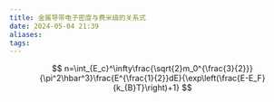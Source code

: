 ```yaml
---
title: 金属导带电子密度与费米级的关系式
date: 2024-05-04 21:39
aliases: 
tags: 
---
```

$$
n=\int_{E_c}^\infty\frac{\sqrt{2}m_0^{\frac{3}{2}}}{\pi^2\hbar^3}\frac{E^{\frac{1}{2}}dE}{\exp\left(\frac{E-E_F}{k_{B}T}\right)+1}
$$
